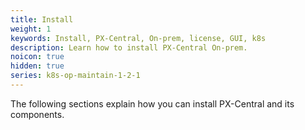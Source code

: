 ```yaml
---
title: Install
weight: 1
keywords: Install, PX-Central, On-prem, license, GUI, k8s
description: Learn how to install PX-Central On-prem.
noicon: true
hidden: true
series: k8s-op-maintain-1-2-1
---
```


The following sections explain how you can install PX-Central and its components.
